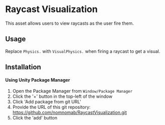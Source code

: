 ﻿# Raycast Visualization
This asset allows users to view raycasts as the user fire them.

## Usage
Replace `Physics.` with `VisualPhysics.` when firing a raycast to get a visual.

## Installation
#### Using Unity Package Manager
1. Open the Package Manager from `Window/Package Manager`
2. Click the '+' button in the top-left of the window
3. Click 'Add package from git URL'
4. Provide the URL of this git repository: https://github.com/nomnomab/RaycastVisualization.git
5. Click the 'add' button